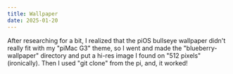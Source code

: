 ```yaml
---
title: Wallpaper
date: 2025-01-20
---
```

After researching for a bit, I realized that the piOS bullseye wallpaper didn't really fit with my "piMac G3" theme, so I went and made the "blueberry-wallpaper" 
directory and put a hi-res image I found on "512 pixels" (ironically). Then I used "git clone" from the pi, and, it worked!
